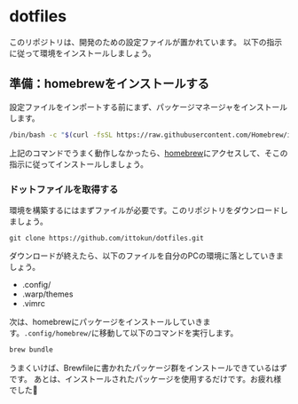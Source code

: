 # dotfiles

このリポジトリは、開発のための設定ファイルが置かれています。
以下の指示に従って環境をインストールしましょう。

## 準備：homebrewをインストールする

設定ファイルをインポートする前にまず、パッケージマネージャをインストールします。

```bash
/bin/bash -c "$(curl -fsSL https://raw.githubusercontent.com/Homebrew/install/HEAD/install.sh)"
```

上記のコマンドでうまく動作しなかったら、[homebrew](https://brew.sh/index_ja)にアクセスして、そこの指示に従ってインストールしましょう。

### ドットファイルを取得する

環境を構築するにはまずファイルが必要です。このリポジトリをダウンロードしましょう。

```shell
git clone https://github.com/ittokun/dotfiles.git
```

ダウンロードが終えたら、以下のファイルを自分のPCの環境に落としていきましょう。

- .config/
- .warp/themes
- .vimrc

次は、homebrewにパッケージをインストールしていきます。`.config/homebrew/`に移動して以下のコマンドを実行します。

```bash
brew bundle
```

うまくいけば、Brewfileに書かれたパッケージ群をインストールできているはずです。
あとは、インストールされたパッケージを使用するだけです。お疲れ様でした🤟
